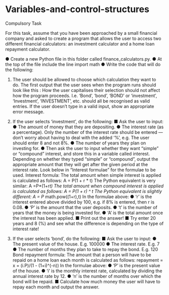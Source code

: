 # Variables-and-control-structures

Compulsory Task


For this task, assume that you have been approached by a small financial
company and asked to create a program that allows the user to access two
different financial calculators: an investment calculator and a home loan
repayment calculator.

● Create a new Python file in this folder called finance_calculators.py.
● At the top of the file include the line import math
● Write the code that will do the following:

1. The user should be allowed to choose which calculation they want
to do. The first output that the user sees when the program runs
should look like this :
How the user capitalises their selection should not affect how the
program proceeds. I.e. ‘Bond’, ‘bond’, ‘BOND’ or ‘investment’,
‘Investment’, ‘INVESTMENT’, etc. should all be recognised as valid
entries. If the user doesn’t type in a valid input, show an appropriate
error message.

2. If the user selects ‘investment’, do the following:
■ Ask the user to input:
● The amount of money that they are depositing.
● The interest rate (as a percentage). Only the number
of the interest rate should be entered — don’t worry
about having to deal with the added ‘%’, e.g. The user
should enter 8 and not 8%.
● The number of years they plan on investing for.
● Then ask the user to input whether they want “simple”
or “compound” interest, and store this in a variable
called interest. Depending on whether they typed
“simple” or “compound”, output the appropriate
amount that they will get after the given period at the
interest rate. Look below in “Interest formulae” for the
formulae to be used.
Interest formula:
The total amount when simple interest is applied is calculated as
follows: A = P(1 + r * t)
The Python equivalent is very similar: A =P*(1+r*t)
The total amount when compound interest is applied is calculated as
follows: A = P(1 + r) ^ t
The Python equivalent is slightly different: A = P* math.pow((1+r),t)
In the formulae above:
● ‘r’ is the interest entered above divided by 100, e.g. if 8% is entered,
then r is 0.08.
● ‘P’ is the amount that the user deposits.
● ‘t’ is the number of years that the money is being invested for.
● ‘A’ is the total amount once the interest has been applied.
■ Print out the answer!
■ Try enter 20 years and 8 (%) and see what the difference is
depending on the type of interest rate!

3. If the user selects ‘bond’, do the following:
■ Ask the user to input:
● The present value of the house. E.g. 100000
● The interest rate. E.g. 7
● The number of months they plan to take to repay the
bond. E.g. 120
Bond repayment formula:
The amount that a person will have to be repaid on a home loan each
month is calculated as follows: repayment = x = (i.P)/(1 - (1+i)^(-n))
In the formulae above:
● ‘P’ is the present value of the house.
● ‘i’ is the monthly interest rate, calculated by dividing the annual
interest rate by 12.
● ‘n’ is the number of months over which the bond will be repaid.
■ Calculate how much money the user will have to repay each month
and output the answer.
